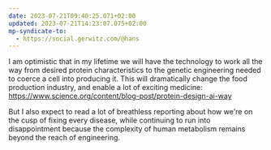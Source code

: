 ```yaml
---
date: 2023-07-21T09:40:25.071+02:00
updated: 2023-07-21T14:23:07.075+02:00
mp-syndicate-to:
  - https://social.gerwitz.com/@hans
---
```

I am optimistic that in my lifetime we will have the technology to work all the way from desired protein characteristics to the genetic engineering needed to coerce a cell into producing it. This will dramatically change the food production industry, and enable a lot of exciting medicine: https://www.science.org/content/blog-post/protein-design-ai-way

But I also expect to read a lot of breathless reporting about how we're on the cusp of fixing every disease, while continuing to run into disappointment because the complexity of human metabolism remains beyond the reach of engineering.


